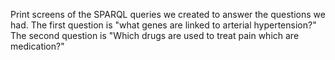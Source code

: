 Print screens of the SPARQL queries we created to answer the questions we had. 
The first question is "what genes are linked to arterial hypertension?"
The second question is "Which drugs are used to treat pain which are medication?"
